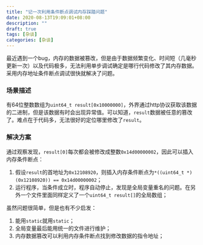 ```yaml
---
title: "记一次利用条件断点调试内存踩踏问题"
date: 2020-08-13T19:09:01+08:00
description: ""
draft: true
tags: [杂谈]
categories: [杂谈]
---
```


最近遇到一个bug，内存的数据被篡改，但是由于数据频繁变化、时间短（几毫秒更新一次）以及代码极多，无法利用单步调试确定是哪行代码修改了其内存数据。采用内存地址条件断点调试很快就解决了问题。

### 场景描述

有64位整数数组为`uint64_t result[0x10000000]`，外界通过http协议获取该数据的二进制，但是该数据有时会出现异常值。可以知道，`result`数据被任意的篡改了。难点在于代码多，无法很好的定位哪里修改了`result`。

### 解决方案

通过观察发现，`result[0]`每次都会被修改成整数`0x14d00000002`，因此可以插入内存条件断点：

1. 假设`result`的首地址为`0x12108920`，则插入内存条件断点为`*((uint64_t *)(0x12108920)) == 0x14d00000002`；
2. 运行程序，当条件成立时，程序自动停止，发现是全局变量重名的问题。在另外一个文件里面同样定义了一个`uint64_t result[]`的全局数组；

虽然问题很简单，但是也有不少启发：

1. 能用`static`就用`static`；
2. 全局变量最后能用统一的文件进行维护；
3. 内存数据篡改可以利用内存条件断点找到修改数据的指令地址；

